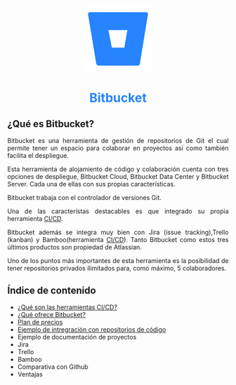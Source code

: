 <div align="center">

 <img src="CI_CD/img/Bitbucket_logo.webp" width="30%"> 

# <p style="color:#2684FF"> Bitbucket </p>

</div>

<div align="justify">

## ¿Qué es Bitbucket?

Bitbucket es una herramienta de gestión de repositorios de Git el cual permite tener un espacio para colaborar en proyectos así como también facilita el despliegue.

Esta herramienta de alojamiento de código y colaboración cuenta con tres opciones de despliegue, Bitbucket Cloud, Bitbucket Data Center y Bitbucket Server. Cada una de ellas con sus propias características.

Bitbucket trabaja con el controlador de versiones Git.

Una de las característas destacables es que integrado su propia herramienta <a href="CI_CD/README.md">CI/CD</a>.

Bitbucket además se integra muy bien con Jira (issue tracking),Trello (kanban) y Bamboo(herramienta <a href="CI_CD/README.md">CI/CD</a>). Tanto Bitbucket como estos tres últimos productos son propiedad de Atlassian.

Uno de los puntos más importantes de esta herramienta es la posibilidad de tener repositorios privados ilimitados para, como máximo, 5 colaboradores.

## Índice de contenido

- <a href="CI_CD/REAMDE.md">¿Qué son las herramientas CI/CD?</a>
- <a href="que_ofrece/README.md">¿Qué ofrece Bitbucket?</a>
- <a href="plan_precios/README.md">Plan de precios</a>
- <a href="ejemplo_integracion_codigo/README.md">Ejemplo de intregración con repositorios de código</a>
- <a>Ejemplo de documentación de proyectos</a>
- <a>Jira</a>
- <a>Trello</a>
- <a>Bamboo</a>
- <a>Comparativa con Github</a>
- <a>Ventajas</a>

</div>